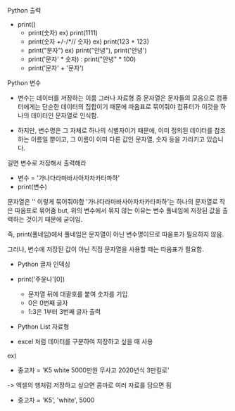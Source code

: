 Python 출력
* print()
    * print(숫자)  ex) print(1111)
    * print(숫자 +/-/*// 숫자)  ex) print(123 + 123)
    * print("문자")  ex) print("안녕"), print('안녕')
    * print('문자' * 숫자) : print("안녕" * 100)
    * print('문자' + '문자')


Python 변수
* 변수는 데이터를 저장하는 이름
그러나 자료형 중 문자열은 문자들의 모음으로 컴퓨터에게는 단순한 데이터의 집합이기 때문에 따옴표로 묶어줘야 컴퓨터가 이것을 하나의 데이터인 문자열로 인식함. 

* 하지만, 변수명은 그 자체로 하나의 식별자이기 때문에, 이미 정의된 데이터를 참조하는 이름일 뿐이고, 그 이름이 이미 다른 값인 문자열, 숫자 등을 가리키고 있습니다.

길면 변수로 저장해서 출력해라
* 변수 = '가나다라마바사아자차카타파하'
* print(변수)

문자열은 '' 이렇게 묶어줘야함
'가나다라마바사아자차카타파하'는 하나의 문자열로 작은 따옴표로 묶어줌
but, 위의 변수에서 묶지 않는 이유는 변수 풀네임에 저장된 값을 출력하는 것이기 때문에 굳이임. 

즉, print(풀네임)에서 풀네임은 문자열이 아닌 변수명이므로 따옴표가 필요하지 않음. 

그러나, 변수에 저장된 값이 아닌 직접 문자열을 사용할 때는 따옴표가 필요함.


* Python 글자 인덱싱
* print('주윤나'[0])
    * 문자열 뒤에 대괄호를 붙여 숫자를 기입
    * 0은 0번째 글자
    * 1:3은 1부터 3번째 글자 출력


* Python List 자료형
* excel 처럼 데이터를 구분하여 저장하고 싶을 때 사용

ex) 
* 중고차 = 'K5 white 5000만원 무사고 2020년식 3만킬로'

-> 엑셀의 행처럼 저장하고 싶으면 콤마로 여러 자료를 담으면 됨
* 중고차 = 'K5', 'white', 5000